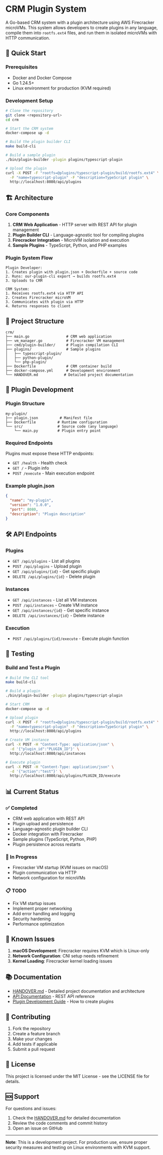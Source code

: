 # CRM Plugin System

A Go-based CRM system with a plugin architecture using AWS Firecracker microVMs. This system allows developers to create plugins in any language, compile them into `rootfs.ext4` files, and run them in isolated microVMs with HTTP communication.

## 🚀 Quick Start

### Prerequisites
- Docker and Docker Compose
- Go 1.24.5+
- Linux environment for production (KVM required)

### Development Setup
```bash
# Clone the repository
git clone <repository-url>
cd crm

# Start the CRM system
docker-compose up -d

# Build the plugin builder CLI
make build-cli

# Build a sample plugin
./bin/plugin-builder -plugin plugins/typescript-plugin

# Upload the plugin
curl -X POST -F "rootfs=@plugins/typescript-plugin/build/rootfs.ext4" \
  -F "name=typescript-plugin" -F "description=TypeScript plugin" \
  http://localhost:8080/api/plugins
```

## 🏗️ Architecture

### Core Components

1. **CRM Web Application** - HTTP server with REST API for plugin management
2. **Plugin Builder CLI** - Language-agnostic tool for compiling plugins
3. **Firecracker Integration** - MicroVM isolation and execution
4. **Sample Plugins** - TypeScript, Python, and PHP examples

### Plugin System Flow

```
Plugin Developer:
1. Creates plugin with plugin.json + Dockerfile + source code
2. Runs: our-plugin-cli export → builds rootfs.ext4
3. Uploads to CRM

CRM System:
1. Receives rootfs.ext4 via HTTP API
2. Creates Firecracker microVM
3. Communicates with plugin via HTTP
4. Returns responses to client
```

## 📁 Project Structure

```
crm/
├── main.go                 # CRM web application
├── vm_manager.go           # Firecracker VM management
├── cmd/plugin-builder/     # Plugin compilation CLI
├── plugins/                # Sample plugins
│   ├── typescript-plugin/
│   ├── python-plugin/
│   └── php-plugin/
├── Dockerfile              # CRM container build
├── docker-compose.yml      # Development environment
└── HANDOVER.md            # Detailed project documentation
```

## 🔌 Plugin Development

### Plugin Structure
```
my-plugin/
├── plugin.json          # Manifest file
├── Dockerfile          # Runtime configuration
└── src/                # Source code (any language)
    └── main.py         # Plugin entry point
```

### Required Endpoints
Plugins must expose these HTTP endpoints:
- `GET /health` - Health check
- `GET /` - Plugin info
- `POST /execute` - Main execution endpoint

### Example plugin.json
```json
{
  "name": "my-plugin",
  "version": "1.0.0",
  "port": 8080,
  "description": "Plugin description"
}
```

## 🛠️ API Endpoints

### Plugins
- `GET /api/plugins` - List all plugins
- `POST /api/plugins` - Upload plugin
- `GET /api/plugins/{id}` - Get specific plugin
- `DELETE /api/plugins/{id}` - Delete plugin

### Instances
- `GET /api/instances` - List all VM instances
- `POST /api/instances` - Create VM instance
- `GET /api/instances/{id}` - Get specific instance
- `DELETE /api/instances/{id}` - Delete instance

### Execution
- `POST /api/plugins/{id}/execute` - Execute plugin function

## 🧪 Testing

### Build and Test a Plugin
```bash
# Build the CLI tool
make build-cli

# Build a plugin
./bin/plugin-builder -plugin plugins/typescript-plugin

# Start CRM
docker-compose up -d

# Upload plugin
curl -X POST -F "rootfs=@plugins/typescript-plugin/build/rootfs.ext4" \
  -F "name=typescript-plugin" -F "description=TypeScript plugin" \
  http://localhost:8080/api/plugins

# Create VM instance
curl -X POST -H "Content-Type: application/json" \
  -d '{"plugin_id":"PLUGIN_ID"}' \
  http://localhost:8080/api/instances

# Execute plugin
curl -X POST -H "Content-Type: application/json" \
  -d '{"action":"test"}' \
  http://localhost:8080/api/plugins/PLUGIN_ID/execute
```

## 📊 Current Status

### ✅ Completed
- CRM web application with REST API
- Plugin upload and persistence
- Language-agnostic plugin builder CLI
- Docker integration with Firecracker
- Sample plugins (TypeScript, Python, PHP)
- Plugin persistence across restarts

### 🔄 In Progress
- Firecracker VM startup (KVM issues on macOS)
- Plugin communication via HTTP
- Network configuration for microVMs

### 📋 TODO
- Fix VM startup issues
- Implement proper networking
- Add error handling and logging
- Security hardening
- Performance optimization

## 🐛 Known Issues

1. **macOS Development**: Firecracker requires KVM which is Linux-only
2. **Network Configuration**: CNI setup needs refinement
3. **Kernel Loading**: Firecracker kernel loading issues

## 📚 Documentation

- [HANDOVER.md](HANDOVER.md) - Detailed project documentation and architecture
- [API Documentation](#-api-endpoints) - REST API reference
- [Plugin Development Guide](#-plugin-development) - How to create plugins

## 🤝 Contributing

1. Fork the repository
2. Create a feature branch
3. Make your changes
4. Add tests if applicable
5. Submit a pull request

## 📄 License

This project is licensed under the MIT License - see the LICENSE file for details.

## 🆘 Support

For questions and issues:
1. Check the [HANDOVER.md](HANDOVER.md) for detailed documentation
2. Review the code comments and commit history
3. Open an issue on GitHub

---

**Note**: This is a development project. For production use, ensure proper security measures and testing on Linux environments with KVM support.
